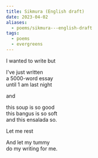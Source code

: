 ```yaml
---
title: Sikmura (English draft)
date: 2023-04-02
aliases:
  - poems/sikmura---english-draft
tags:
  - poems
  - evergreens
---
```

I wanted to write but  

I've just written  
a 5000-word essay  
until 1 am last night  

and  

this soup is so good  
this bangus is so soft  
and this ensalada so.  

Let me rest  

And let my tummy  
do my writing for me.  